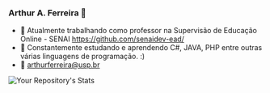 ### Arthur A. Ferreira 👋

- 🔭 Atualmente trabalhando como professor na Supervisão de Educação Online - SENAI https://github.com/senaidev-ead/
- 🌱 Constantemente estudando e aprendendo C#, JAVA, PHP entre outras várias linguagens de programação. :)
- 💬 arthurferreira@usp.br


![Your Repository's Stats](https://github-readme-stats.vercel.app/api?username=FilosoDev&show_icons=true)



<!--
**FilosoDev/FilosoDev** is a ✨ _special_ ✨ repository because its `README.md` (this file) appears on your GitHub profile.

Here are some ideas to get you started:


- 👯 I’m looking to collaborate on ...
- 🤔 I’m looking for help with ...
- 📫 How to reach me: ...
- 😄 Pronouns: ...
- ⚡ Fun fact: ...
-->
